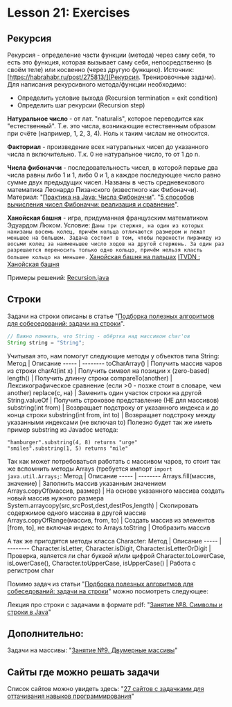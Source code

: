 # Lesson 21: Exercises

## Рекурсия
Рекурсия - определение части функции (метода) через саму себя, то есть это функция, которая вызывает саму себя, непосредственно (в своём теле) или косвенно (через другую функцию).
Источник: [https://habrahabr.ru/post/275813/](Рекурсия. Тренировочные задачи).
Для написания рекурсивного метода/функции необходимо:
- Определить условие выхода (Recursion termination = exit condition)
- Определить шаг рекурсии (Recursion step)

**Натуральное число** - от лат. "naturalis", которое переводится как "естественный". Т.е. это числа, возникающие естественным образом при счёте (например, 1, 2, 3, 4).
Ноль к таким числам не относится.

**Факториал** - произведение всех натуральных чисел до указанного числа n включительно. Т.к. 0 не натуральное число, то от 1 до n.

**Числа фибоначчи** - последовательность чисел, в которой первые два числа равны либо 1 и 1, либо 0 и 1, а каждое последующее число равно сумме двух предыдущих чисел. Названы в честь средневекового математика Леонардо Пизанского (известного как Фибоначчи).
Материал: "[Практика на Java: Числа Фибоначчи](https://stepik.org/lesson/15831/step/1)".
"[5 способов вычисления чисел Фибоначчи: реализация и сравнение](https://habrahabr.ru/post/261159/)".

**Ханойская башня** - игра, придуманная французским математиком Эдуардом Люком.
Условие:
```Даны три стержня, на один из которых нанизаны восемь колец, причём кольца отличаются размером и лежат меньшее на большем. Задача состоит в том, чтобы перенести пирамиду из восьми колец за наименьшее число ходов на другой стержень. За один раз разрешается переносить только одно кольцо, причём нельзя класть большее кольцо на меньшее.```
[Ханойская башня на пальцах](https://habrahabr.ru/post/200758/)
[ITVDN : Ханойская башня](https://www.youtube.com/watch?v=D1B_2iz8Oi4&app=desktop)

Примеры решений: [Recursion.java](..\workspace\exercises\src\main\java\ru\github\vastap\Recursion.java)

## Строки
Задачи на строки описаны в статье "[Подборка полезных алгоритмов для собеседований: задачи на строки](https://tproger.ru/problems/string-algorithms/)".
```java
// Важно помнить, что String - обёртка над массивом char'ов
String string = "String";
```
Учитывая это, нам помогут следующие методы у объектов типа String:
Метод | Описание
----- | --------
toCharArray() 		| Получить массив чаров из строки
charAt(int x) 		| Получить символ на позиции x (zero-based)
length()      		| Получить длинну строки
compareTo(another)  | Лексикографическое сравнение (если >0 - позже стоит в словаре, чем another)
replace(с, на)		| Заменить один участок строки на другой
String.valueOf		| Получить строковое представление (НЕ для массивов)
substring(int from) | Возвращает подстроку от указанного индекса и до конца строки
substring(int from, int to) | Возвращает подстроку между указанными индексами (не включая to)
Полезно будет так же иметь пример substring из Javadoc метода:
```
"hamburger".substring(4, 8) returns "urge"
"smiles".substring(1, 5) returns "mile"
```

Так как может потребоваться работать с массивом чаров, то стоит так же вспомнить методы Arrays (требуется импорт ```import java.util.Arrays;```:
Метод | Описание
----- | --------
Arrays.fill(массив, значение) | Заполнить массив указанным значением
Arrays.copyOf(массив, размер) | На основе указанного массива создать новый массив нужного размера
System.arraycopy(src,srcPost,dest,destPos,length) | Скопировать содержимое одного массива в другой массив
Arrays.copyOfRange(массив, from, to) | Создать массив из элементов [from, to], не включая индекс to
Arrays.toString | Отобразить массив

А так же пригодятся методы класса Character:
Метод | Описание
----- | --------
Character.isLetter, Character.isDigit, Character.isLetterOrDigit | Проверка, является ли char буквой и/или цифрой
Character.toLowerCase, isLowerCase(), Character.toUpperCase, isUpperCase() | Работа с регистром char

Помимо задач из статьи "[Подборка полезных алгоритмов для собеседований: задачи на строки](https://tproger.ru/problems/string-algorithms/)" можно посмотреть следующее:

Лекция про строки с задачами в формате pdf: "[Занятие №8. Символы и строки в Java](https://goo.gl/Xn741A)"

## Дополнительно:
Задачи на массивы: "[Занятие №9. Двумерные массивы](https://goo.gl/699jWJ)"

## Сайты где можно решать задачи
Список сайтов можно увидеть здесь:
"[27 сайтов с задачками для оттачивания навыков программирования](https://proglib.io/p/27-puzzle-websites-to-sharpen-your-skills/)"

